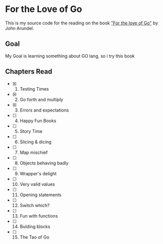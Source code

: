 # For the Love of Go

This is my source code for the reading on the book ["For the love of Go"](https://bitfieldconsulting.com/books/love) by John Arundel.

## Goal

My Goal is learning something about GO lang, so i try this book

## Chapters Read

- [x] 1. Testing Times
- [x] 2. Go forth and multiply
- [x] 3. Errors and expectations
- [ ] 4. Happy Fun Books
- [ ] 5. Story Time
- [ ] 6. Slicing & dicing
- [ ] 7. Map mischief
- [ ] 8. Objects behaving badly
- [ ] 9. Wrapper's delight
- [ ] 10. Very valid values
- [ ] 11. Opening statements
- [ ] 12. Switch which?
- [ ] 13. Fun with functions
- [ ] 14. Bulding blocks
- [ ] 15. The Tao of Go